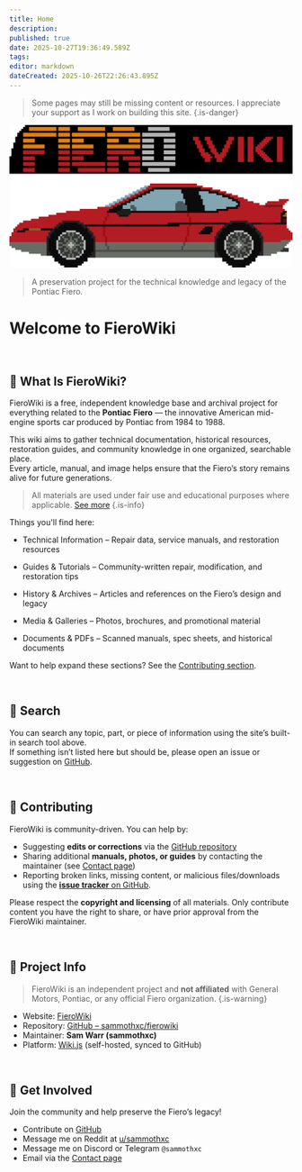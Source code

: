 ```yaml
---
title: Home
description: 
published: true
date: 2025-10-27T19:36:49.589Z
tags: 
editor: markdown
dateCreated: 2025-10-26T22:26:43.895Z
---
```


> Some pages may still be missing content or resources. I appreciate your support as I work on building this site.
{.is-danger}

![fierowiki_logo_tr.png](/assets/logo/fierowiki_logo_tr.png)

> A preservation project for the technical knowledge and legacy of the Pontiac Fiero.

# Welcome to FieroWiki

<br>

## 🔧 What Is FieroWiki?

FieroWiki is a free, independent knowledge base and archival project for everything related to the **Pontiac Fiero** — the innovative American mid-engine sports car produced by Pontiac from 1984 to 1988.

This wiki aims to gather technical documentation, historical resources, restoration guides, and community knowledge in one organized, searchable place.  
Every article, manual, and image helps ensure that the Fiero’s story remains alive for future generations.

> All materials are used under fair use and educational purposes where applicable. [See more](/copyright)
{.is-info}

Things you'll find here:
- Technical Information – Repair data, service manuals, and restoration resources

- Guides & Tutorials – Community-written repair, modification, and restoration tips

- History & Archives – Articles and references on the Fiero’s design and legacy

- Media & Galleries – Photos, brochures, and promotional material

- Documents & PDFs – Scanned manuals, spec sheets, and historical documents

Want to help expand these sections? See the [Contributing section](/home#contributing).

<br>

## 🧭 Search

You can search any topic, part, or piece of information using the site’s built-in search tool above.  
If something isn’t listed here but should be, please open an issue or suggestion on [GitHub](https://github.com/sammothxc/fierowiki/issues).

<br>

## 📝 Contributing

FieroWiki is community-driven. You can help by:

- Suggesting **edits or corrections** via the [GitHub repository](https://github.com/sammothxc/fierowiki)
- Sharing additional **manuals, photos, or guides** by contacting the maintainer (see [Contact page](/contact.md))
- Reporting broken links, missing content, or malicious files/downloads using the [**issue tracker** on GitHub](https://github.com/sammothxc/fierowiki/issues).

Please respect the **copyright and licensing** of all materials. Only contribute content you have the right to share, or have prior approval from the FieroWiki maintainer.

<br>

## 🧰 Project Info

> FieroWiki is an independent project and **not affiliated** with General Motors, Pontiac, or any official Fiero organization.
{.is-warning}

- Website: [FieroWiki](https://fierowiki.samwarr.dev)
- Repository: [GitHub – sammothxc/fierowiki](https://github.com/sammothxc/fierowiki)  
- Maintainer: **Sam Warr (sammothxc)**  
- Platform: [Wiki.js](https://wiki.js.org) (self-hosted, synced to GitHub)

<br>

## 💬 Get Involved

Join the community and help preserve the Fiero’s legacy!

- Contribute on [GitHub](https://github.com/sammothxc/fierowiki)
- Message me on Reddit at [u/sammothxc](https://www.reddit.com/message/compose/?to=sammothxc)
- Message me on Discord or Telegram  `@sammothxc`
- Email via the [Contact page](/contact)
